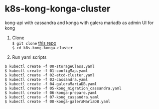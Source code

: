 # k8s-kong-konga-cluster
kong-api with cassandra and konga with galera mariadb as admin UI for kong

1. Clone  
`$ git clone` [this repo](/../../)  
`$ cd k8s-kong-konga-cluster`  

2. Run yaml scripts  
```
$ kubectl create -f 00-storageClass.yaml
$ kubectl create -f 01-configMap.yaml
$ kubectl create -f 02-etcd-cluster.yaml
$ kubectl create -f 03-cassandra.yaml
$ kubectl create -f 04-galeraMariaDB.yaml
$ kubectl create -f 05-kong_migration_cassandra.yaml
$ kubectl create -f 06-konga-prepare.yaml
$ kubectl create -f 07-kong_cassandra.yaml
$ kubectl create -f 08-konga-galeraMariaDB.yaml
```

